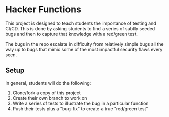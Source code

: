 # Hacker Functions

This project is designed to teach students the importance of testing and CI/CD.
This is done by asking students to find a series of subtly seeded bugs and then
to capture that knowledge with a red/green test.

The bugs in the repo escalate in difficulty from relatively simple bugs all the
way up to bugs that mimic some of the most impactful security flaws every seen.

## Setup

In general, students will do the following:

1. Clone/fork a copy of this project
2. Create their own branch to work on
3. Write a series of tests to illustrate the bug in a particular function
4. Push their tests plus a "bug-fix" to create a true "red/green test"


